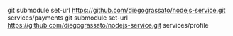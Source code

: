  git submodule set-url https://github.com/diegograssato/nodejs-service.git services/payments
 git submodule set-url https://github.com/diegograssato/nodejs-service.git services/profile

 
 